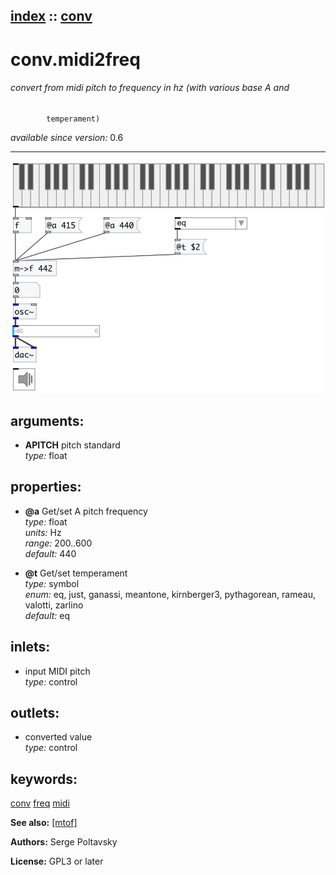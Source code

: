[index](index.html) :: [conv](category_conv.html)
---

# conv.midi2freq

###### convert from midi pitch to frequency in hz (with various base A and
            temperament)

*available since version:* 0.6

---




[![example](../examples/img/conv.midi2freq.jpg)](../examples/pd/conv.midi2freq.pd)



## arguments:

* **APITCH**
pitch standard<br>
_type:_ float<br>





## properties:

* **@a** 
Get/set A pitch frequency<br>
_type:_ float<br>
_units:_ Hz<br>
_range:_ 200..600<br>
_default:_ 440<br>

* **@t** 
Get/set temperament<br>
_type:_ symbol<br>
_enum:_ eq, just, ganassi, meantone, kirnberger3, pythagorean, rameau, valotti, zarlino<br>
_default:_ eq<br>



## inlets:

* input MIDI pitch<br>
_type:_ control



## outlets:

* converted value<br>
_type:_ control



## keywords:

[conv](keywords/conv.html)
[freq](keywords/freq.html)
[midi](keywords/midi.html)



**See also:**
[\[mtof\]](mtof.html)




**Authors:** Serge Poltavsky




**License:** GPL3 or later





